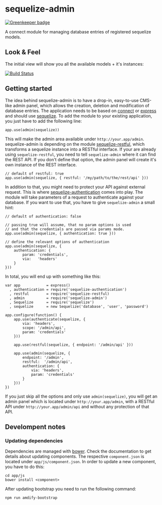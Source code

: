 # sequelize-admin

[![Greenkeeper badge](https://badges.greenkeeper.io/sequelize/sequelize-admin.svg)](https://greenkeeper.io/)

A connect module for managing database entries of registered sequelize models.

## Look & Feel

The initial view will show you all the available models + it's instances:

[![Build Status](https://secure.travis-ci.org/sequelize/sequelize-authentication.png)](http://travis-ci.org/sequelize/sequelize-authentication)

## Getting started

The idea behind sequelize-admin is to have a drop-in, easy-to-use CMS-like admin panel, which allows the creation, deletion and modification of
database entries. The application needs to be based on [connect](https://github.com/senchalabs/connect) or [express](https://github.com/visionmedia/express)
and should use [sequelize](https://github.com/sdepold/sequelize).
To add the module to your existing application, you just have to add the following line:

	app.use(admin(sequelize))

This will make the admin area available under `http://your.app/admin`. sequelize-admin is depending on the module [sequelize-restful](https://github.com/sequelize/sequelize-restful), which transforms a sequelize instance into a RESTful interface. If your are already using `sequelize-restful`, you need to tell `sequelize-admin` where it can find the REST API. If you don't define that option, the admin panel will create it's own instance of the REST interface.

	// default of restful: true
	app.use(admin(sequelize, { restful: '/my/path/to/the/rest/api' }))

In addition to that, you might need to protect your API against external request. This is where [sequelize-authentication](https://github.com/sequelize/sequelize-authentication) comes into play. The module will take parameters of a request to authenticate against your database. If you want to use that, you have to give `sequelize-admin` a small hint:

	// default of authentication: false
	
	// passing true will assume, that no param options is used 
	// and that the credentials are passed via params mode.
	app.use(admin(sequelize, { authentication: true }))
	
	// define the relevant options of authentication
	app.use(admin(sequelize, { 
		authentication: {
			param: 'credentials',
			via:   'headers'
		}
	}))

In total, you will end up with something like this:

	var app            = express()
	  , authentication = require('sequelize-authentication')
	  , restful        = require('sequelize-restful)
	  , admin          = require('sequelize-admin')
	  , Sequelize      = require('sequelize')
	  , sequelize      = new Sequelize('database', 'user', 'password')
	
	app.configure(function() {
		app.use(authenticate(sequelize, { 
			via: 'headers', 
			scope: '/admin/api', 
			param: 'credentials' 
		}))
	  
		app.use(restful(sequelize, { endpoint: '/admin/api' }))

		app.use(admin(sequelize, {
			endpoint: '/admin',
			restful:  '/admin/api',
			authentication: {
				via: 'headers', 
				param: 'credentials' 
			}
		}))
	})

If you just skip all the options and only use `admin(sequelize)`, you will get an admin panel which is located under `http://your.app/admin`, with a RESTful API under `http://your.app/admin/api` and without any protection of that API.


## Develompent notes

### Updating dependencies

Dependencies are managed with [bower](https://github.com/twitter/bower).
Check the documentation to get details about updating components. The respective
`component.json` is located under `app/js/component.json`. In order to update a
new component, you have to do this:

```console
cd app/js
bower install <component>
```

After updating bootstrap you need to run the following command:

```console
npm run amdify-bootstrap
```
